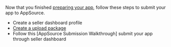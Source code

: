 
Now that you finished [preparing your app](), follow these steps to submit your app to AppSource.

* Create a seller dashboard profile 
* [Create a upload package]()
* Follow this [AppSource Submission Walkthrough] submit your app through seller dashboard
